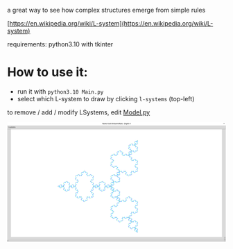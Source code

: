 a great way to see how complex structures emerge from simple rules

[https://en.wikipedia.org/wiki/L-system](https://en.wikipedia.org/wiki/L-system)

requirements: python3.10 with tkinter

# How to use it:
* run it with `python3.10 Main.py`
* select which L-system to draw by clicking `l-systems` (top-left)

to remove / add / modify LSystems, edit [Model.py](Model.py)

![lsv-screenshot](lsv-screenshot.png)
